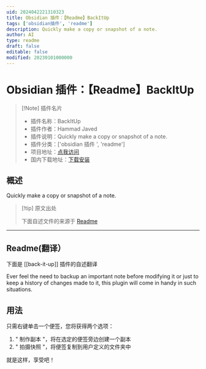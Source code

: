 ```yaml
---
uid: 2024042221310323
title: Obsidian 插件：【Readme】BackItUp
tags: ['obsidian插件', 'readme']
description: Quickly make a copy or snapshot of a note.
author: AI
type: readme
draft: false
editable: false
modified: 20230101000000
---
```


# Obsidian 插件：【Readme】BackItUp

> [!Note] 插件名片
> - 插件名称：BackItUp
> - 插件作者：Hammad Javed
> - 插件说明：Quickly make a copy or snapshot of a note.
> - 插件分类：['obsidian 插件 ', 'readme']
> - 项目地址：[点我访问](https://github.com/hammadxp/back-it-up)
> - 国内下载地址：[下载安装](https://pkmer.cn/products/plugin/pluginMarket/?back-it-up)

## 概述

Quickly make a copy or snapshot of a note.

> [!tip] 原文出处
>
>下面自述文件的来源于 [Readme](https://ghproxy.net/https://raw.githubusercontent.com/hammadxp/back-it-up/main/README.md)

---

## Readme(翻译）

下面是 [[back-it-up]] 插件的自述翻译

Ever feel the need to backup an important note before modifying it or just to keep a history of changes made to it, this plugin will come in handy in such situations.

## 用法

只需右键单击一个便签，您将获得两个选项：

1. " 制作副本 "，将在选定的便签旁边创建一个副本
2. " 拍摄快照 "，将便签复制到用户定义的文件夹中

就是这样，享受吧！
